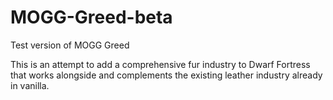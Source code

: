 # MOGG-Greed-beta
Test version of MOGG Greed

This is an attempt to add a comprehensive fur industry to Dwarf Fortress that works alongside and complements the existing leather industry already in vanilla.
